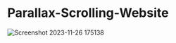 # Parallax-Scrolling-Website
![Screenshot 2023-11-26 175138](https://github.com/charith-codex/Parallax-Scrolling-Website/assets/131009269/5c093b1d-48c8-4e6f-aa45-ce2641bed88f)

